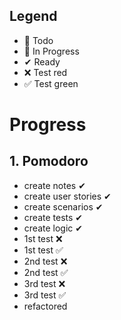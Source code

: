## Legend

- 📃 Todo
- 🚧 In Progress
- ✔ Ready
- ❌ Test red
- ✅ Test green

# Progress

## 1. Pomodoro
- create notes ✔
- create user stories ✔
- create scenarios ✔
- create tests ✔
- create logic ✔
- 1st test ❌
- 1st test ✅
- 2nd test ❌
- 2nd test ✅
- 3rd test ❌
- 3rd test ✅
- refactored